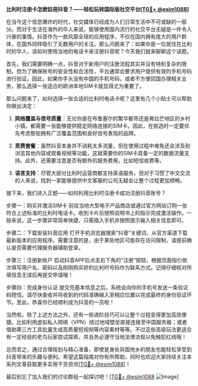 **比利时注册卡怎麽註冊抖音？——轻松玩转国际版社交平台[[TG💪+ @esim1088](https://t.me/s/esim1088)]**

在当今这个信息爆炸的时代，社交媒体已经成为人们日常生活中不可或缺的一部分。而对于生活在海外的华人来说，能够使用国内流行的社交平台无疑是一件令人兴奋的事情。抖音作为一款风靡全球的应用程序，不仅在国内拥有庞大的用户群体，在国外同样吸引了无数用户的关注。那么问题来了：如果你是一位居住在比利时的华人，该如何使用当地的电话卡来注册抖音呢？今天我们就来聊聊这个话题。

首先，我们需要明确一点，抖音对于新用户的注册流程其实并没有特别复杂的限制，但为了确保账号的安全性和合法性，平台通常会要求用户提供有效的手机号码进行验证。因此，如果你手头没有中国的手机号码，或者不方便回国办理相关业务，那么选择一张适合的欧洲本地SIM卡就显得尤为重要了。

那么问题来了，如何选择一张合适的比利时电话卡呢？这里有几个小贴士可以帮助你做出决定：

1. **网络覆盖与信号质量**：无论你是在布鲁塞尔的繁华都市还是弗拉芒地区的乡村小镇，都需要一张能够提供稳定网络连接的SIM卡。因此，在挑选时一定要优先考虑那些拥有广泛覆盖范围和良好信号表现的品牌。

2. **资费套餐**：虽然抖音本身并不消耗太多流量，但在使用过程中难免还会涉及到浏览其他内容或观看视频等功能，这就需要你的SIM卡具备一定的数据流量支持。此外，还需要注意是否有额外的服务费用，比如短信收费等。

3. **语言支持**：尽管大部分比利时运营商都支持英语服务，但对于习惯了中文交流的人来说，找到一家能够提供中文客服的公司无疑会让整个过程更加顺畅。

接下来，我们进入正题——如何利用比利时注册卡成功注册抖音账号？

步骤一：购买并激活SIM卡
前往当地大型电子产品商店或通过官方网站订购一张符合上述标准的比利时电话卡。收到卡片后按照说明书上的指示完成激活操作。一般来说，这一步骤非常简单快捷，只需插入手机并按照提示输入相关信息即可。

步骤二：下载安装抖音应用
打开手机浏览器搜索“抖音”关键词，从官方渠道下载最新版本的应用程序。需要注意的是，由于某些地区可能存在访问限制，请提前确认是否需要代理服务器辅助登录。

步骤三：注册新账户
启动抖音APP后点击右下角的“注册”按钮，根据页面指引依次填写用户名、密码以及刚刚购买好的比利时号码作为联系方式。记得仔细核对所填信息无误后再提交申请哦！

步骤四：完成身份认证
提交完基本信息之后，系统会向你的手机号发送一条验证码短信。请尽快查收并将收到的代码准确输入至相应位置以完成最终的身份验证环节。至此，恭喜你已经顺利成为抖音的一员啦！

当然啦，除了上述方法之外，还有一些进阶技巧可以让整个过程变得更加高效便捷。比如利用虚拟私人网络（VPN）绕过地域壁垒直接连接至中国服务器；或者借助第三方工具批量生成高质量短视频等内容素材等等。不过这些高级玩法更适合有一定经验的老鸟玩家尝试探索，并且务必遵守当地法律法规以免触犯红线哦！

总而言之，通过合理规划与精心准备，即使是身处异国他乡的朋友也能轻松享受到抖音带来的乐趣与便利。希望这篇指南对你有所帮助，同时也欢迎大家持续关注本系列文章获取更多实用干货资讯[[TG💪+ @esim1088](https://t.me/s/esim1088)]！

最后别忘了加入我们的讨论群组一起探讨吧！[[TG💪+ @esim1088](https://t.me/s/esim1088) ![Image](https://i.postimg.cc/4NQfJmqS/Snipaste-2025-05-13-00-14-12.png)]